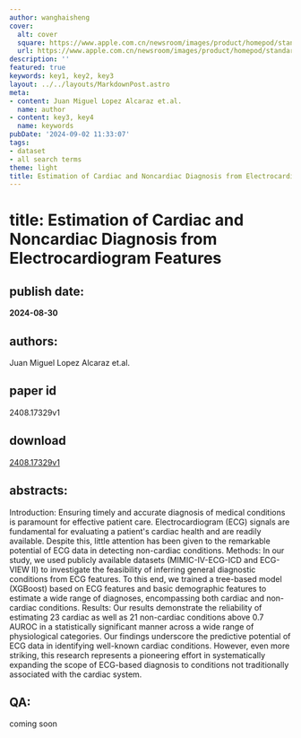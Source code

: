 ```yaml
---
author: wanghaisheng
cover:
  alt: cover
  square: https://www.apple.com.cn/newsroom/images/product/homepod/standard/Apple-HomePod-hero-230118_big.jpg.large_2x.jpg
  url: https://www.apple.com.cn/newsroom/images/product/homepod/standard/Apple-HomePod-hero-230118_big.jpg.large_2x.jpg
description: ''
featured: true
keywords: key1, key2, key3
layout: ../../layouts/MarkdownPost.astro
meta:
- content: Juan Miguel Lopez Alcaraz et.al.
  name: author
- content: key3, key4
  name: keywords
pubDate: '2024-09-02 11:33:07'
tags:
- dataset
- all search terms
theme: light
title: Estimation of Cardiac and Noncardiac Diagnosis from Electrocardiogram Features
---
```


# title: Estimation of Cardiac and Noncardiac Diagnosis from Electrocardiogram Features 
## publish date: 
**2024-08-30** 
## authors: 
  Juan Miguel Lopez Alcaraz et.al. 
## paper id
2408.17329v1
## download
[2408.17329v1](http://arxiv.org/abs/2408.17329v1)
## abstracts:
Introduction: Ensuring timely and accurate diagnosis of medical conditions is paramount for effective patient care. Electrocardiogram (ECG) signals are fundamental for evaluating a patient's cardiac health and are readily available. Despite this, little attention has been given to the remarkable potential of ECG data in detecting non-cardiac conditions.   Methods: In our study, we used publicly available datasets (MIMIC-IV-ECG-ICD and ECG-VIEW II) to investigate the feasibility of inferring general diagnostic conditions from ECG features. To this end, we trained a tree-based model (XGBoost) based on ECG features and basic demographic features to estimate a wide range of diagnoses, encompassing both cardiac and non-cardiac conditions.   Results: Our results demonstrate the reliability of estimating 23 cardiac as well as 21 non-cardiac conditions above 0.7 AUROC in a statistically significant manner across a wide range of physiological categories. Our findings underscore the predictive potential of ECG data in identifying well-known cardiac conditions. However, even more striking, this research represents a pioneering effort in systematically expanding the scope of ECG-based diagnosis to conditions not traditionally associated with the cardiac system.
## QA:
coming soon
